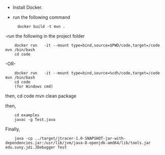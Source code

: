 
- Install Docker.
- run the following command

		docker build -t mvn .

-run the following in the project folder

		docker run   -it --mount type=bind,source=$PWD/code,target=/code mvn /bin/bash
		cd code

-OR-

		docker run   -it --mount type=bind,source=%cd%/code,target=/code mvn /bin/bash
		cd code
		(for Windows cmd)

then,
		cd code
		mvn clean package

then,

		cd examples
		javac -g Test.java

Finally,

		java -cp ../target/jtracer-1.0-SNAPSHOT-jar-with-dependencies.jar:/usr/lib/jvm/java-8-openjdk-amd64/lib/tools.jar edu.suny.jdi.JDebugger Test
	



